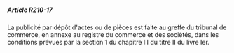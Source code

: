 ##### Article R210-17

La publicité par dépôt d'actes ou de pièces est faite au greffe du tribunal de commerce, en annexe au registre du commerce et des sociétés, dans les conditions prévues par la section 1 du chapitre III du titre II du livre Ier.

